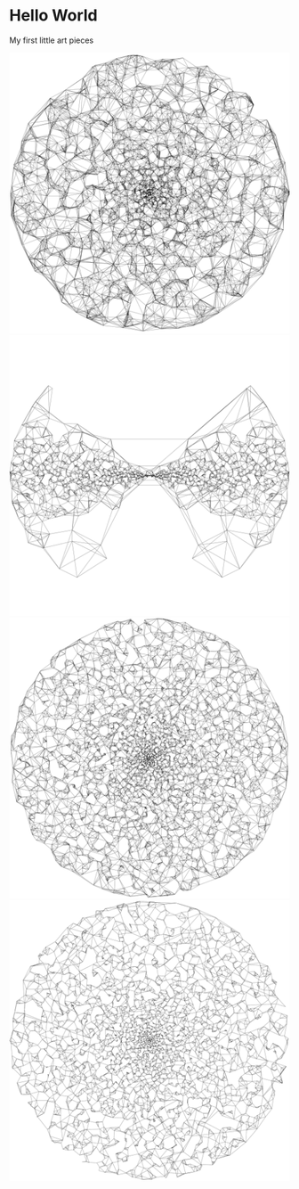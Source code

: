 # Hello World

My first little art pieces

![](./hello_world/circle_10_neighbors.svg)
![](./hello_world/half_circle.svg)
![](./hello_world/circle_6_neighbors.svg)
![](./hello_world/circle.svg)
